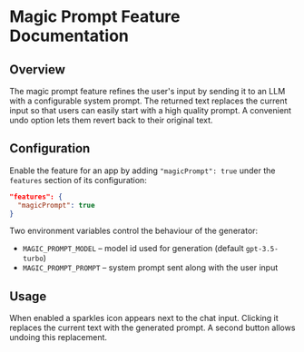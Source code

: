 # Magic Prompt Feature Documentation

## Overview

The magic prompt feature refines the user's input by sending it to an LLM with a configurable system prompt. The returned text replaces the current input so that users can easily start with a high quality prompt. A convenient undo option lets them revert back to their original text.

## Configuration

Enable the feature for an app by adding `"magicPrompt": true` under the `features` section of its configuration:

```json
"features": {
  "magicPrompt": true
}
```

Two environment variables control the behaviour of the generator:

- `MAGIC_PROMPT_MODEL` – model id used for generation (default `gpt-3.5-turbo`)
- `MAGIC_PROMPT_PROMPT` – system prompt sent along with the user input

## Usage

When enabled a sparkles icon appears next to the chat input. Clicking it replaces the current text with the generated prompt. A second button allows undoing this replacement.
